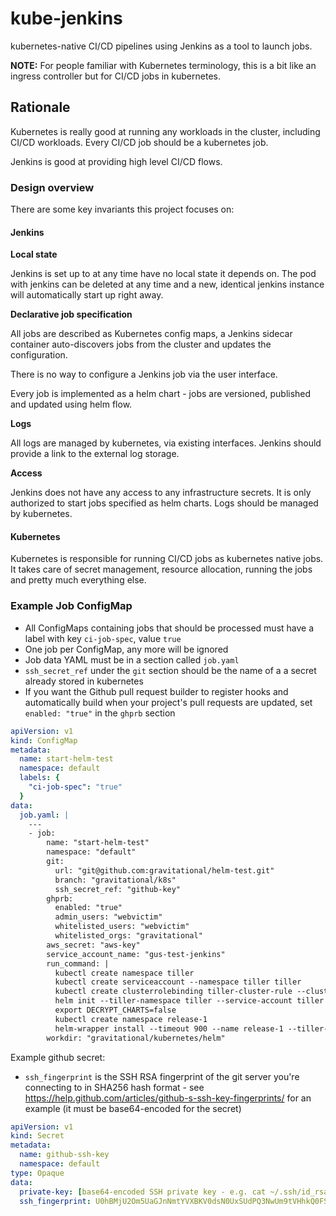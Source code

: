 # kube-jenkins

kubernetes-native CI/CD pipelines using Jenkins as a tool to launch jobs.

**NOTE:** For people familiar with Kubernetes terminology, this is a bit like an ingress controller but for CI/CD jobs
in kubernetes.

## Rationale

Kubernetes is really good at running any workloads in the cluster, including CI/CD workloads. Every CI/CD job should be
a kubernetes job.

Jenkins is good at providing high level CI/CD flows.


### Design overview

There are some key invariants this project focuses on:

#### Jenkins

**Local state**

Jenkins is set up to at any time have no local state it depends on. The pod with jenkins can be deleted at any time and
a new, identical jenkins instance will automatically start up right away.

**Declarative job specification**

All jobs are described as Kubernetes config maps, a Jenkins sidecar container auto-discovers jobs from the cluster and
updates the configuration.

There is no way to configure a Jenkins job via the user interface.

Every job is implemented as a helm chart - jobs are versioned, published and updated using helm flow.

**Logs**

All logs are managed by kubernetes, via existing interfaces. Jenkins should provide a link to the external log storage.

**Access**

Jenkins does not have any access to any infrastructure secrets. It is only authorized to start jobs specified as helm
charts. Logs should be managed by kubernetes.

#### Kubernetes

Kubernetes is responsible for running CI/CD jobs as kubernetes native jobs. It takes care of secret management, resource
allocation, running the jobs and pretty much everything else.


### Example Job ConfigMap

- All ConfigMaps containing jobs that should be processed must have a label with key ```ci-job-spec```, value ```true```
- One job per ConfigMap, any more will be ignored
- Job data YAML must be in a section called ```job.yaml```
- ```ssh_secret_ref``` under the ```git``` section should be the name of a a secret already stored in kubernetes
- If you want the Github pull request builder to register hooks and automatically build when your project's pull requests are updated, set ```enabled: "true"``` in the ```ghprb``` section

```yaml
apiVersion: v1
kind: ConfigMap
metadata:
  name: start-helm-test
  namespace: default
  labels: {
    "ci-job-spec": "true"
  }  
data:
  job.yaml: |
    ---
    - job:
        name: "start-helm-test"
        namespace: "default"
        git:
          url: "git@github.com:gravitational/helm-test.git"
          branch: "gravitational/k8s"
          ssh_secret_ref: "github-key"
        ghprb:
          enabled: "true"
          admin_users: "webvictim"
          whitelisted_users: "webvictim"
          whitelisted_orgs: "gravitational"          
        aws_secret: "aws-key"        
        service_account_name: "gus-test-jenkins"        
        run_command: |
          kubectl create namespace tiller
          kubectl create serviceaccount --namespace tiller tiller
          kubectl create clusterrolebinding tiller-cluster-rule --clusterrole=cluster-admin --serviceaccount=tiller:tiller
          helm init --tiller-namespace tiller --service-account tiller
          export DECRYPT_CHARTS=false
          kubectl create namespace release-1
          helm-wrapper install --timeout 900 --name release-1 --tiller-namespace tiller helm-test-chart --debug --namespace release-1 -f helm-test/charts/secrets.yaml -f helm-test/secrets.yaml
        workdir: "gravitational/kubernetes/helm"
``` 

Example github secret:

- ```ssh_fingerprint``` is the SSH RSA fingerprint of the git server you're connecting to in SHA256 hash format - see
https://help.github.com/articles/github-s-ssh-key-fingerprints/ for an example (it must be base64-encoded for the secret)

```yaml
apiVersion: v1
kind: Secret
metadata:
  name: github-ssh-key
  namespace: default
type: Opaque
data:
  private-key: [base64-encoded SSH private key - e.g. cat ~/.ssh/id_rsa | base64 -w0] 
  ssh_fingerprint: U0hBMjU2Om5UaGJnNmtYVXBKV0dsN0UxSUdPQ3NwUm9tVHhkQ0FSTHZpS3c2RTVTWTg=
```
